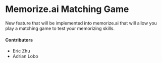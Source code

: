 # Memorize.ai Matching Game
New feature that will be implemented into memorize.ai that will allow you play a matching game to test your memorizing skills.

#### Contributors
- Eric Zhu
- Adrian Lobo
